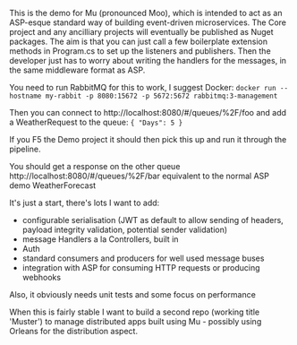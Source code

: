 This is the demo for Mu (pronounced Moo), which is intended to act as an ASP-esque standard way of building event-driven microservices.
The Core project and any ancilliary projects will eventually be published as Nuget packages.
The aim is that you can just call a few boilerplate extension methods in Program.cs to set up the listeners and publishers.
Then the developer just has to worry about writing the handlers for the messages, in the same middleware format as ASP.

You need to run RabbitMQ for this to work, I suggest Docker:
`docker run --hostname my-rabbit -p 8080:15672 -p 5672:5672 rabbitmq:3-management`

Then you can connect to http://localhost:8080/#/queues/%2F/foo and add a WeatherRequest to the queue:
`{ "Days": 5 }`

If you F5 the Demo project it should then pick this up and run it through the pipeline.

You should get a response on the other queue http://localhost:8080/#/queues/%2F/bar equivalent to the normal ASP demo WeatherForecast

It's just a start, there's lots I want to add: 
- configurable serialisation (JWT as default to allow sending of headers, payload integrity validation, potential sender validation)
- message Handlers a la Controllers, built in
- Auth
- standard consumers and producers for well used message buses
- integration with ASP for consuming HTTP requests or producing webhooks

Also, it obviously needs unit tests and some focus on performance

When this is fairly stable I want to build a second repo (working title 'Muster') to manage distributed apps built using Mu - possibly using Orleans for the distribution aspect.
